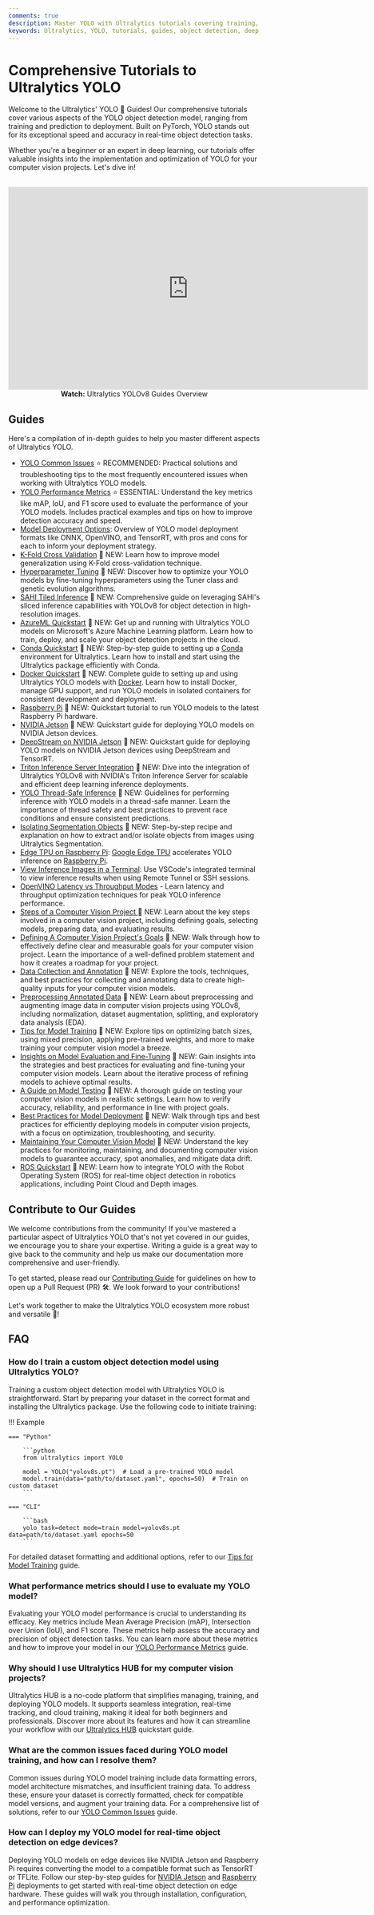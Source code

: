 ```yaml
---
comments: true
description: Master YOLO with Ultralytics tutorials covering training, deployment and optimization. Find solutions, improve metrics, and deploy with ease!.
keywords: Ultralytics, YOLO, tutorials, guides, object detection, deep learning, PyTorch, training, deployment, optimization, computer vision
---
```


# Comprehensive Tutorials to Ultralytics YOLO

Welcome to the Ultralytics' YOLO 🚀 Guides! Our comprehensive tutorials cover various aspects of the YOLO object detection model, ranging from training and prediction to deployment. Built on PyTorch, YOLO stands out for its exceptional speed and accuracy in real-time object detection tasks.

Whether you're a beginner or an expert in deep learning, our tutorials offer valuable insights into the implementation and optimization of YOLO for your computer vision projects. Let's dive in!

<p align="center">
  <br>
  <iframe loading="lazy" width="720" height="405" src="https://www.youtube.com/embed/96NkhsV-W1U"
    title="YouTube video player" frameborder="0"
    allow="accelerometer; autoplay; clipboard-write; encrypted-media; gyroscope; picture-in-picture; web-share"
    allowfullscreen>
  </iframe>
  <br>
  <strong>Watch:</strong> Ultralytics YOLOv8 Guides Overview
</p>

## Guides

Here's a compilation of in-depth guides to help you master different aspects of Ultralytics YOLO.

- [YOLO Common Issues](yolo-common-issues.md) ⭐ RECOMMENDED: Practical solutions and troubleshooting tips to the most frequently encountered issues when working with Ultralytics YOLO models.
- [YOLO Performance Metrics](yolo-performance-metrics.md) ⭐ ESSENTIAL: Understand the key metrics like mAP, IoU, and F1 score used to evaluate the performance of your YOLO models. Includes practical examples and tips on how to improve detection accuracy and speed.
- [Model Deployment Options](model-deployment-options.md): Overview of YOLO model deployment formats like ONNX, OpenVINO, and TensorRT, with pros and cons for each to inform your deployment strategy.
- [K-Fold Cross Validation](kfold-cross-validation.md) 🚀 NEW: Learn how to improve model generalization using K-Fold cross-validation technique.
- [Hyperparameter Tuning](hyperparameter-tuning.md) 🚀 NEW: Discover how to optimize your YOLO models by fine-tuning hyperparameters using the Tuner class and genetic evolution algorithms.
- [SAHI Tiled Inference](sahi-tiled-inference.md) 🚀 NEW: Comprehensive guide on leveraging SAHI's sliced inference capabilities with YOLOv8 for object detection in high-resolution images.
- [AzureML Quickstart](azureml-quickstart.md) 🚀 NEW: Get up and running with Ultralytics YOLO models on Microsoft's Azure Machine Learning platform. Learn how to train, deploy, and scale your object detection projects in the cloud.
- [Conda Quickstart](conda-quickstart.md) 🚀 NEW: Step-by-step guide to setting up a [Conda](https://anaconda.org/conda-forge/ultralytics) environment for Ultralytics. Learn how to install and start using the Ultralytics package efficiently with Conda.
- [Docker Quickstart](docker-quickstart.md) 🚀 NEW: Complete guide to setting up and using Ultralytics YOLO models with [Docker](https://hub.docker.com/r/ultralytics/ultralytics). Learn how to install Docker, manage GPU support, and run YOLO models in isolated containers for consistent development and deployment.
- [Raspberry Pi](raspberry-pi.md) 🚀 NEW: Quickstart tutorial to run YOLO models to the latest Raspberry Pi hardware.
- [NVIDIA Jetson](nvidia-jetson.md) 🚀 NEW: Quickstart guide for deploying YOLO models on NVIDIA Jetson devices.
- [DeepStream on NVIDIA Jetson](deepstream-nvidia-jetson.md) 🚀 NEW: Quickstart guide for deploying YOLO models on NVIDIA Jetson devices using DeepStream and TensorRT.
- [Triton Inference Server Integration](triton-inference-server.md) 🚀 NEW: Dive into the integration of Ultralytics YOLOv8 with NVIDIA's Triton Inference Server for scalable and efficient deep learning inference deployments.
- [YOLO Thread-Safe Inference](yolo-thread-safe-inference.md) 🚀 NEW: Guidelines for performing inference with YOLO models in a thread-safe manner. Learn the importance of thread safety and best practices to prevent race conditions and ensure consistent predictions.
- [Isolating Segmentation Objects](isolating-segmentation-objects.md) 🚀 NEW: Step-by-step recipe and explanation on how to extract and/or isolate objects from images using Ultralytics Segmentation.
- [Edge TPU on Raspberry Pi](coral-edge-tpu-on-raspberry-pi.md): [Google Edge TPU](https://coral.ai/products/accelerator) accelerates YOLO inference on [Raspberry Pi](https://www.raspberrypi.com/).
- [View Inference Images in a Terminal](view-results-in-terminal.md): Use VSCode's integrated terminal to view inference results when using Remote Tunnel or SSH sessions.
- [OpenVINO Latency vs Throughput Modes](optimizing-openvino-latency-vs-throughput-modes.md) - Learn latency and throughput optimization techniques for peak YOLO inference performance.
- [Steps of a Computer Vision Project ](steps-of-a-cv-project.md) 🚀 NEW: Learn about the key steps involved in a computer vision project, including defining goals, selecting models, preparing data, and evaluating results.
- [Defining A Computer Vision Project's Goals](defining-project-goals.md) 🚀 NEW: Walk through how to effectively define clear and measurable goals for your computer vision project. Learn the importance of a well-defined problem statement and how it creates a roadmap for your project.
- [Data Collection and Annotation](data-collection-and-annotation.md) 🚀 NEW: Explore the tools, techniques, and best practices for collecting and annotating data to create high-quality inputs for your computer vision models.
- [Preprocessing Annotated Data](preprocessing_annotated_data.md) 🚀 NEW: Learn about preprocessing and augmenting image data in computer vision projects using YOLOv8, including normalization, dataset augmentation, splitting, and exploratory data analysis (EDA).
- [Tips for Model Training](model-training-tips.md) 🚀 NEW: Explore tips on optimizing batch sizes, using mixed precision, applying pre-trained weights, and more to make training your computer vision model a breeze.
- [Insights on Model Evaluation and Fine-Tuning](model-evaluation-insights.md) 🚀 NEW: Gain insights into the strategies and best practices for evaluating and fine-tuning your computer vision models. Learn about the iterative process of refining models to achieve optimal results.
- [A Guide on Model Testing](model-testing.md) 🚀 NEW: A thorough guide on testing your computer vision models in realistic settings. Learn how to verify accuracy, reliability, and performance in line with project goals.
- [Best Practices for Model Deployment](model-deployment-practices.md) 🚀 NEW: Walk through tips and best practices for efficiently deploying models in computer vision projects, with a focus on optimization, troubleshooting, and security.
- [Maintaining Your Computer Vision Model](model-monitoring-and-maintenance.md) 🚀 NEW: Understand the key practices for monitoring, maintaining, and documenting computer vision models to guarantee accuracy, spot anomalies, and mitigate data drift.  
- [ROS Quickstart](ros-quickstart.md) 🚀 NEW: Learn how to integrate YOLO with the Robot Operating System (ROS) for real-time object detection in robotics applications, including Point Cloud and Depth images.

## Contribute to Our Guides

We welcome contributions from the community! If you've mastered a particular aspect of Ultralytics YOLO that's not yet covered in our guides, we encourage you to share your expertise. Writing a guide is a great way to give back to the community and help us make our documentation more comprehensive and user-friendly.

To get started, please read our [Contributing Guide](../help/contributing.md) for guidelines on how to open up a Pull Request (PR) 🛠️. We look forward to your contributions!

Let's work together to make the Ultralytics YOLO ecosystem more robust and versatile 🙏!

## FAQ

### How do I train a custom object detection model using Ultralytics YOLO?

Training a custom object detection model with Ultralytics YOLO is straightforward. Start by preparing your dataset in the correct format and installing the Ultralytics package. Use the following code to initiate training:

!!! Example

    === "Python"

        ```python
        from ultralytics import YOLO

        model = YOLO("yolov8s.pt")  # Load a pre-trained YOLO model
        model.train(data="path/to/dataset.yaml", epochs=50)  # Train on custom dataset
        ```

    === "CLI"

        ```bash
        yolo task=detect mode=train model=yolov8s.pt data=path/to/dataset.yaml epochs=50
        ```

For detailed dataset formatting and additional options, refer to our [Tips for Model Training](model-training-tips.md) guide.

### What performance metrics should I use to evaluate my YOLO model?

Evaluating your YOLO model performance is crucial to understanding its efficacy. Key metrics include Mean Average Precision (mAP), Intersection over Union (IoU), and F1 score. These metrics help assess the accuracy and precision of object detection tasks. You can learn more about these metrics and how to improve your model in our [YOLO Performance Metrics](yolo-performance-metrics.md) guide.

### Why should I use Ultralytics HUB for my computer vision projects?

Ultralytics HUB is a no-code platform that simplifies managing, training, and deploying YOLO models. It supports seamless integration, real-time tracking, and cloud training, making it ideal for both beginners and professionals. Discover more about its features and how it can streamline your workflow with our [Ultralytics HUB](https://docs.ultralytics.com/hub/) quickstart guide.

### What are the common issues faced during YOLO model training, and how can I resolve them?

Common issues during YOLO model training include data formatting errors, model architecture mismatches, and insufficient training data. To address these, ensure your dataset is correctly formatted, check for compatible model versions, and augment your training data. For a comprehensive list of solutions, refer to our [YOLO Common Issues](yolo-common-issues.md) guide.

### How can I deploy my YOLO model for real-time object detection on edge devices?

Deploying YOLO models on edge devices like NVIDIA Jetson and Raspberry Pi requires converting the model to a compatible format such as TensorRT or TFLite. Follow our step-by-step guides for [NVIDIA Jetson](nvidia-jetson.md) and [Raspberry Pi](raspberry-pi.md) deployments to get started with real-time object detection on edge hardware. These guides will walk you through installation, configuration, and performance optimization.
